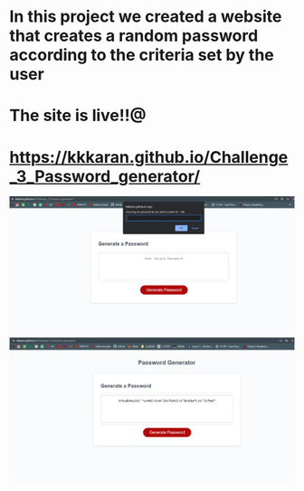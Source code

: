 # In this project we created a website that creates a random password according to the criteria set by the user
# The site is live!!@
# https://kkkaran.github.io/Challenge_3_Password_generator/

![](assets/image/screen1.PNG)
![](assets/image/passwordGenerated.PNG)
